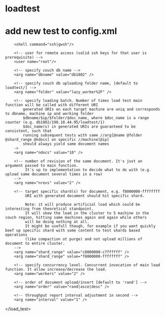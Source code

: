 # loadtest
# add new test to config.xml
<!-- 
    Each load test upon completion will emit detailed throughput and latency report.
        <time_interval> <machine_ip> <worker_thread_id> <counter> 
        Where, counter is a throughput per //load_test/args[@name="interval", @value="$VAL"]
-->         

<!-- //load_test[@name] name of python script with load test function implementation -->
<!-- //load_test[@debug="1|0"] optional debug flag -->
<!-- //load_test[@postproc] optional post process command to do something with generated report (e.g. filter, sort, reduce, copy, save to perforce etc...) -->
<!-- //load_test[@config] mandatory configuration file to specify list of machine in the cluster, additional tasks and monitors.
<load_test name="new_test/sleepy_test.py" debug="1" postproc="test1/do_something.sh" config="conf/task_8110.json">

        <!-- use either ssh or gwsh command for remote access -->
        <shell command="ssh|gwsh"/>     

        <!-- user for remote access (valid ssh keys for that user is prerequisite) -->
        <user name="root"/>     

        <!-- specify couch db name -->
        <arg name="dbname" value="db1802" />

        <!-- specify couch db uploading folder name, [default to loadtest/] -->
        <arg name="folder" value="lazy_worker%2F" />

        <!-- specify loading batch. Number of times load test main function will be called with different URI
            generated URIs on each target machine are uniq and corresponds to dbname, machine ip and working folder 
            $dbname/$ip/$folder/$doc_name, where $doc_name is a range counter (e.g. db1802/198.18.44.95/loadtest/1)
            $doc_name(s) in generated URIs are guaranteed to be consistent, such that
            running subsequent tests with same //arg[@name @folder @shard_range @ndocs] on specific //machine[@ip] 
            should always yield same document names
        ->
        <arg name="ndocs" value="10" />

        <!-- number of revision of the same document. It's just an argument passed to main function. 
             It's up to implementation to decide what to do with (e.g. upload same document several times in a row) 
        -->
        <arg name="nrevs" value="2" />

        <!-- target specific shard(s) for document, e.g. f8000000-ffffffff 
             URI with generated document should hit specific shard.

             Note: it will produce artificial load which could be interesting from theoretical standpoint.
             It will skew the load in the cluster to 5 machine in the couch region, hitting same machines again and again while others
             will be doing nothing at all. 
             It might be usefull though, for example if you want quickly beef up specific shard with some content to test shards based operations
             (like compaction ot purge) and not upload millions of document to entire cluster.
        -->
        <arg name="shard_range" value="c0000000-c7ffffff" />
        <arg name="shard_range" value="f8000000-ffffffff" />

        <!-- specify concurrency level. Concurrent invocation of main load function. It allow increase/decrease the load.
        <arg name="workers" value="2" />

        <!-- order of document upload/insert [default to 'rand'] -->
        <arg name="order" value="rand|asce|desc" />

        <!-- throughput report interval adjustment in second -->
        <arg name="interval" value="1" />
</load_test>

